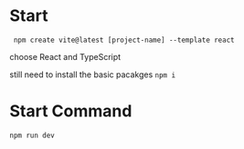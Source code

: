 # Start

``` npm create vite@latest [project-name] --template react```

choose React and TypeScript

still need to install the basic pacakges 
``` npm i ```


# Start Command
``` npm run dev ```
